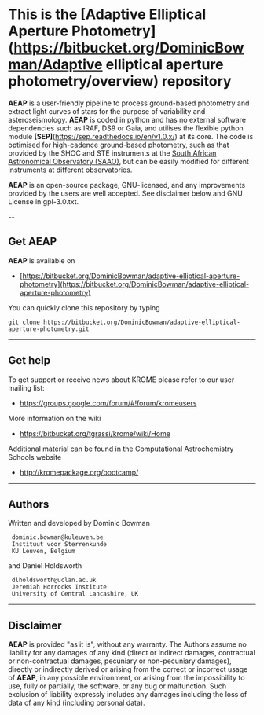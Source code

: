 # This is the [Adaptive Elliptical Aperture Photometry](https://bitbucket.org/DominicBowman/Adaptive elliptical aperture photometry/overview) repository

**AEAP** is a user-friendly pipeline to process ground-based photometry 
 and extract light curves of stars for the purpose of variability and 
 asteroseismology. **AEAP** is coded in python and has no external 
 software  dependencies such as IRAF, DS9 or Gaia, and utilises the 
 flexible python module **[SEP]**(https://sep.readthedocs.io/en/v1.0.x/) 
 at its core. The code is optimised for high-cadence ground-based
 photometry, such as that provided by the SHOC and STE instruments at
 the [South African Astronomical Observatory (SAAO)](https://www.saao.ac.za),
 but can be easily modified for different instruments at different 
 observatories.
 
**AEAP** is an open-source package, GNU-licensed, and any improvements 
 provided by the users are well accepted. See disclaimer below and GNU 
 License in gpl-3.0.txt.

--
## Get **AEAP**
**AEAP** is available on 

- [https://bitbucket.org/DominicBowman/adaptive-elliptical-aperture-photometry](https://bitbucket.org/DominicBowman/adaptive-elliptical-aperture-photometry)

You can quickly clone this repository by typing
```
git clone https://bitbucket.org/DominicBowman/adaptive-elliptical-aperture-photometry.git
```

---
## Get help

To get support or receive news about KROME please refer to our user mailing list: 

 - https://groups.google.com/forum/#!forum/kromeusers


More information on the wiki

 - https://bitbucket.org/tgrassi/krome/wiki/Home

Additional material can be found in the Computational Astrochemistry Schools website

 - http://kromepackage.org/bootcamp/

---
## Authors

Written and developed by Dominic Bowman
```
 dominic.bowman@kuleuven.be
 Instituut voor Sterrenkunde
 KU Leuven, Belgium
```

and Daniel Holdsworth
```
 dlholdsworth@uclan.ac.uk
 Jeremiah Horrocks Institute
 University of Central Lancashire, UK
```

---
## Disclaimer

**AEAP** is provided "as it is", without any warranty. 
 The Authors assume no liability for any damages of any kind 
 (direct or indirect damages, contractual or non-contractual 
 damages, pecuniary or non-pecuniary damages), directly or 
 indirectly derived or arising from the correct or incorrect 
 usage of **AEAP**, in any possible environment, or arising from 
 the impossibility to use, fully or partially, the software, 
 or any bug or malfunction.
 Such exclusion of liability expressly includes any damages 
 including the loss of data of any kind (including personal data).
